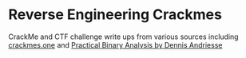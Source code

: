 # Reverse Engineering Crackmes #

CrackMe and CTF challenge write ups from various sources including [crackmes.one](https://crackmes.one) and [Practical Binary Analysis by Dennis Andriesse](https://practicalbinaryanalysis.com)
